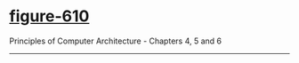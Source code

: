 # [figure-610](https://fdelmazo.github.io/figure-610/)

Principles of Computer Architecture - Chapters 4, 5 and 6

---

